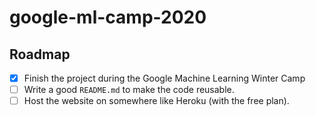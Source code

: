 # google-ml-camp-2020

## Roadmap
- [x] Finish the project during the Google Machine Learning Winter Camp
- [ ] Write a good `README.md` to make the code reusable.
- [ ] Host the website on somewhere like Heroku (with the free plan).
